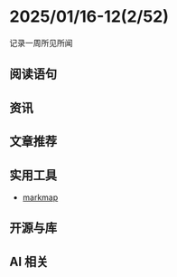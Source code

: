 # 2025/01/16-12(2/52)

记录一周所见所闻

## 阅读语句




## 资讯


## 文章推荐


## 实用工具

- [markmap](https://github.com/markmap/markmap)

## 开源与库



## AI 相关

